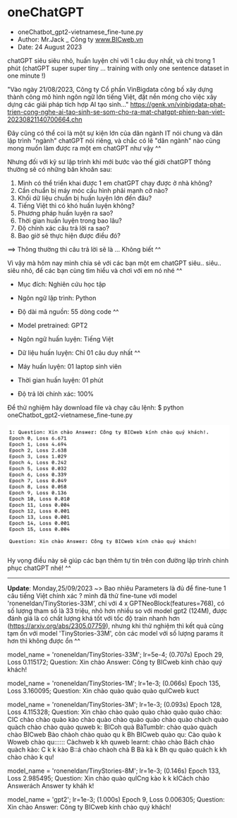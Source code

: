 # oneChatGPT
- oneChatbot_gpt2-vietnamese_fine-tune.py
- Author: Mr.Jack _ Công ty www.BICweb.vn
- Date: 24 August 2023

chatGPT siêu siêu nhỏ, huấn luyện chỉ với 1 câu duy nhất, và chỉ trong 1 phút (chatGPT super super tiny ... training with only one sentence dataset in one minute !)

"Vào ngày 21/08/2023, Công ty Cổ phần VinBigdata công bố xây dựng thành công mô hình ngôn ngữ lớn tiếng Việt, đặt nền móng cho việc xây dựng các giải pháp tích hợp AI tạo sinh..." 
https://genk.vn/vinbigdata-phat-trien-cong-nghe-ai-tao-sinh-se-som-cho-ra-mat-chatgpt-phien-ban-viet-20230821140700664.chn

Đây cũng có thể coi là một sự kiện lớn của dân ngành IT nói chung và dân lập trình "ngành" chatGPT nói riêng, và chắc có lẽ "dân ngành" nào cũng mong muốn làm được ra một em chatGPT như vậy ^^

Nhưng đối với kỹ sư lập trình khi mới bước vào thế giới chatGPT thông thường sẽ có những băn khoăn sau:
1. Mình có thể triển khai được 1 em chatGPT chạy được ở nhà không?
2. Cần chuẩn bị máy móc cấu hình phải mạnh cỡ nào?
3. Khối dữ liệu chuẩn bị huấn luyện lớn đến đâu?
4. Tiếng Việt thì có khó huấn luyện không?
5. Phương pháp huấn luyện ra sao?
6. Thời gian huấn luyện trong bao lâu? 
7. Độ chính xác câu trả lời ra sao?
8. Bao giờ sẽ thực hiện được điều đó?

==> Thông thường thì câu trả lời sẽ là ... Không biết ^^


Vì vậy mà hôm nay mình chia sẻ với các bạn một em chatGPT siêu.. siêu.. siêu nhỏ, để các bạn cùng tìm hiểu và chơi với em nó nhé ^^

- Mục đích: Nghiên cứu học tập
- Ngôn ngữ lập trình: Python
- Độ dài mã nguồn: 55 dòng code ^^
- Model pretrained: GPT2

- Ngôn ngữ huấn luyện: Tiếng Việt
- Dữ liệu huấn luyện: Chỉ 01 câu duy nhất ^^
- Máy huấn luyện: 01 laptop sinh viên
- Thời gian huấn luyện: 01 phút
- Độ trả lời chính xác: 100%

Để thử nghiệm hãy download file và chạy câu lệnh:
$ python oneChatbot_gpt2-vietnamese_fine-tune.py

![alt text](https://github.com/Mr-Jack-Tung/oneChatGPT/blob/main/oneChatbot_Screenshot%202023-08-24%20at%2011.30.png)

Hy vọng điều này sẽ giúp các bạn thêm tự tin trên con đường lập trình chinh phục chatGPT nhé! ^^

------------------------------
**Update**: Monday,25/09/2023 ~> Bao nhiêu Parameters là đủ để fine-tune 1 câu tiếng Việt chính xác ?
mình đã thử fine-tune với model 'roneneldan/TinyStories-33M', chỉ với 4 x GPTNeoBlock(features=768), có số lượng tham số là 33 triệu, nhỏ hơn nhiều so với model gpt2 (124M), được đánh giá là có chất lượng khá tốt với tốc độ train nhanh hơn (https://arxiv.org/abs/2305.07759), nhưng khi thử nghiệm thì kết quả cũng tạm ổn với model 'TinyStories-33M', còn các model với số lượng params ít hơn thì không được ổn ^^

model_name = 'roneneldan/TinyStories-33M'; 
lr=5e-4; 
(0.707s) Epoch 29, Loss 0.115172; 
Question: Xin chào Answer: Công ty BICweb kính chào quý khách!

model_name = 'roneneldan/TinyStories-1M'; 
lr=1e-3; 
(0.066s) Epoch 135, Loss 3.160095; 
Question: Xin chào quào quào quào quICweb kuct

model_name = 'roneneldan/TinyStories-3M'; 
lr=1e-3; 
(0.093s) Epoch 128, Loss 4.115328; 
Question: Xin chào chào quào quào chào quào quào chào: CIC chào chào quào kào chào quào chào quào quào chào quào chàch quào quàch chào chào quào quweb k: BICoh quà BàTumblr: chào quào quàch chào BICweb Bào chàoh chào quào qu k Bh BICweb quào qu: Cào quào k Woweb chào qu:::::: Càchweb k kh quweb learnt: chào chào Bách chào quàch kào: C k k kào B::á chào chàoh chà B Bà kà k Bh qu quào quách k kh chào chào k qu!

model_name = 'roneneldan/TinyStories-8M'; 
lr=1e-3; 
(0.146s) Epoch 133, Loss 2.985495; 
Question: Xin chào quào quICng kào k k kICách chào Answerách Answer ty kháh k!

model_name = 'gpt2'; 
lr=1e-3; 
(1.000s) Epoch 9, Loss 0.006305; 
Question: Xin chào Answer: Công ty BICweb kính chào quý khách!
